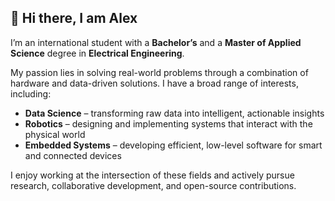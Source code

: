 ## 👋 Hi there, I am Alex

I’m an international student with a **Bachelor’s** and a **Master of Applied Science** degree in **Electrical Engineering**.

My passion lies in solving real-world problems through a combination of hardware and data-driven solutions. I have a broad range of interests, including:

- **Data Science** – transforming raw data into intelligent, actionable insights  
- **Robotics** – designing and implementing systems that interact with the physical world  
- **Embedded Systems** – developing efficient, low-level software for smart and connected devices

I enjoy working at the intersection of these fields and actively pursue research, collaborative development, and open-source contributions.


<!--
**alextianyf/alextianyf** is a ✨ _special_ ✨ repository because its `README.md` (this file) appears on your GitHub profile.

Here are some ideas to get you started:

- 🔭 I’m currently working on ...
- 🌱 I’m currently learning ...
- 👯 I’m looking to collaborate on ...
- 🤔 I’m looking for help with ...
- 💬 Ask me about ...
- 📫 How to reach me: ...
- 😄 Pronouns: ...
- ⚡ Fun fact: ...
-->
